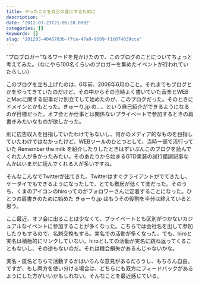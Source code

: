 ```yaml
---
title: やったことを自分の身にするために
description: ''
date: '2012-03-23T21:05:28.000Z'
categories: []
keywords: []
slug: "201203-4046783b-f7ca-47a9-9509-f1b074039cca"
---
```

“プロブロガー”なるワードを見かけたので、このブログのことについてちょっと考えてみた。（なにやら100名くらいのブロガーを集めたイベントが行われていたらしい）

このブログを立ち上げたのは、6年前、2006年6月のこと。それまでもブログとかをやってきていたのだけど、その中からその当時よく書いていた音楽とWEBとMacに関する記事だけ別立てして始めたのが、このブログだった。そのときにドメインとかもとった。きゅーり.jp の…、という自己紹介ができるようになるのが目標だった。オフ会とか仕事とは関係ないプライベートで参加するときの肩書きみたいなものが欲しかった。

別に広告収入を目指していたわけでもないし、何かのメディア的なものを目指していたわけではなかったけど、WEBツールのひとつとして、当時一部で流行っていた Remember the milk を紹介したりしたときはずいぶんこのブログを読んでくれた人が多かったみたい。そのあたりから始まるGTD実装の試行錯誤記事なんかはいまだに読んでくれる人が多いですね。

そんなこんなでTwitterが出てきた。Twitterはすぐクライアントがでてきたし、ケータイでもできるようになったしで、とても敷居が低くて楽だった。そのうち、くまのアイコンのhiroってのがフォロワーさんに定着することになった。ひとつの肩書きのために始めた きゅーり.jp はもうその役割を半分は終えていると思う。

ここ最近、オフ会に出ることは少なくて、プライベートとも区別がつかないカジュアルなイベントに参加することが多くなった。こちらでは会社名を出して参加したりもするので、名刺交換もする。実名での活動が多くなった。でも、hiroと実名は積極的にリンクしていない。hiroとしての活動が実名に跳ね返ってくることもないし、その逆もないのだ。それは機会損失があるんじゃないかな。

実名・匿名どちらで活動するかはいろんな意見があるだろうし、もちろん自由。ですが、もし両方を使い分ける場合は、どちらにも双方にフィードバックがあるようにした方がいいかもしれない。そんなことを最近感じている。